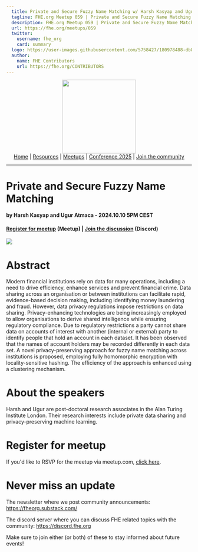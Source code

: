 ```yaml
---
  title: Private and Secure Fuzzy Name Matching w/ Harsh Kasyap and Ugur Atmaca | FHE.org Meetup 059
  tagline: FHE.org Meetup 059 | Private and Secure Fuzzy Name Matching w/ Harsh Kasyap and Ugur Atmaca
  description: FHE.org Meetup 059 | Private and Secure Fuzzy Name Matching w/ Harsh Kasyap and Ugur Atmaca
  url: https://fhe.org/meetups/059
  twitter:
    username: fhe_org
    card: summary
  logo: https://user-images.githubusercontent.com/5758427/180978488-db825482-5a58-4c7c-9589-c494a6f0be04.png
  author:
    name: FHE Contributors
    url: https://fhe.org/CONTRIBUTORS
---
```


<!-- Main header navigation -->
<p align="center">
  <img width="200" src="https://user-images.githubusercontent.com/5758427/180978488-db825482-5a58-4c7c-9589-c494a6f0be04.png"><br/>
  <a href="https://fhe-org.github.io">Home</a> | <a href="https://fhe-org.github.io/resources">Resources</a> | <a href="https://fhe-org.github.io/meetups/">Meetups</a> | <a href="https://fhe-org.github.io/conferences/conference-2025/">Conference 2025</a> | <a href="https://fhe-org.github.io/community">Join the community</a>
</p>
<hr/>
<!-- /Main header navigation -->


# Private and Secure Fuzzy Name Matching
#### by Harsh Kasyap and Ugur Atmaca - 2024.10.10 5PM CEST
#### <a href="https://www.meetup.com/fhe-org/events/303724680/?utm_medium=referral&utm_campaign=share-btn_savedevents_share_modal&utm_source=link">Register for meetup</a> (Meetup) | <a href="https://discord.fhe.org">Join the discussion</a> (Discord)

<a href="https://www.meetup.com/fhe-org/events/303724680/?utm_medium=referral&utm_campaign=share-btn_savedevents_share_modal&utm_source=link"><img src="https://github.com/user-attachments/assets/7897dd12-c33e-407a-9f5e-b6dd1ee7e75c"></a>

# Abstract

Modern financial institutions rely on data for many operations, including a need to drive efficiency, enhance services and prevent financial crime. Data sharing across an organisation or between institutions can facilitate rapid, evidence-based decision making, including identifying money laundering and fraud. However, data privacy regulations impose restrictions on data sharing. Privacy-enhancing technologies are being increasingly employed to allow organisations to derive shared intelligence while ensuring regulatory compliance. Due to regulatory restrictions a party cannot share data on accounts of interest with another (internal or external) party to identify people that hold an account in each dataset. It has been observed that the names of account holders may be recorded differently in each data set. A novel privacy-preserving approach for fuzzy name matching across institutions is proposed, employing fully homomorphic encryption with locality-sensitive hashing. The efficiency of the approach is enhanced using a clustering mechanism.

# About the speakers

Harsh and Ugur are post-doctoral research associates in the Alan Turing Institute London. Their research interests include private data sharing and privacy-preserving machine learning.

# Register for meetup

If you'd like to RSVP for the meetup via meetup.com, <a href="https://www.meetup.com/fhe-org/events/303724680/?utm_medium=referral&utm_campaign=share-btn_savedevents_share_modal&utm_source=link">click here</a>.

# Never miss an update

The newsletter where we post community announcements: https://fheorg.substack.com/

The discord server where you can discuss FHE related topics with the community: https://discord.fhe.org

Make sure to join either (or both) of these to stay informed about future events!
